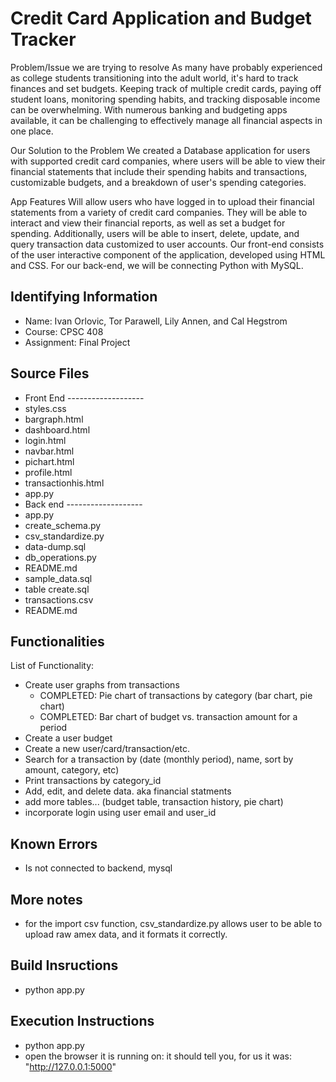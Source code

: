 # Credit Card Application and Budget Tracker
Problem/Issue we are trying to resolve
As many have probably experienced as college students transitioning into the adult world, it's hard to track finances and set budgets. Keeping track of multiple credit cards, paying off student loans, monitoring spending habits, and tracking disposable income can be overwhelming. With numerous banking and budgeting apps available, it can be challenging to effectively manage all financial aspects in one place.

Our Solution to the Problem
We created a Database application for users with supported credit card companies, where users will be able to view their financial statements that include their spending habits and transactions, customizable budgets, and a breakdown of user's spending categories.

App Features
Will allow users who have logged in to upload their financial statements from a variety of credit card companies. They will be able to interact and view their financial reports, as well as set a budget for spending. Additionally, users will be able to insert, delete, update, and query transaction data customized to user accounts. Our front-end consists of the user interactive component of the application, developed using HTML and CSS. For our back-end, we will be connecting Python with MySQL.


## Identifying Information

* Name: Ivan Orlovic, Tor Parawell, Lily Annen, and Cal Hegstrom
* Course: CPSC 408
* Assignment: Final Project

## Source Files  
* Front End -------------------
* styles.css
* bargraph.html
* dashboard.html
* login.html
* navbar.html
* pichart.html
* profile.html
* transactionhis.html
* app.py
* Back end -------------------
* app.py
* create_schema.py
* csv_standardize.py
* data-dump.sql
* db_operations.py
* README.md
* sample_data.sql
* table create.sql
* transactions.csv
* README.md

## Functionalities
List of Functionality:
- Create user graphs from transactions
    - COMPLETED: Pie chart of transactions by category (bar chart, pie chart)
    - COMPLETED: Bar chart of budget vs. transaction amount for a period
- Create a user budget
- Create a new user/card/transaction/etc.
- Search for a transaction by (date (monthly period), name, sort by amount, category, etc)
- Print transactions by category_id
- Add, edit, and delete data. aka financial statments 
- add more tables... (budget table, transaction history, pie chart)
- incorporate login using user email and user_id

## Known Errors

* Is not connected to backend, mysql

## More notes
* for the import csv function, csv_standardize.py allows user to be able to upload raw amex data, and it formats it correctly.


## Build Insructions 
* python app.py

## Execution Instructions
* python app.py
* open the browser it is running on: it should tell you, for us it was: "http://127.0.0.1:5000"
